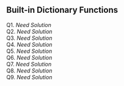 ## Built-in Dictionary Functions
Q1. *Need Solution* <br>
Q2. *Need Solution* <br>
Q3. *Need Solution* <br>
Q4. *Need Solution* <br>
Q5. *Need Solution* <br>
Q6. *Need Solution* <br>
Q7. *Need Solution* <br>
Q8. *Need Solution* <br>
Q9. *Need Solution* <br>
